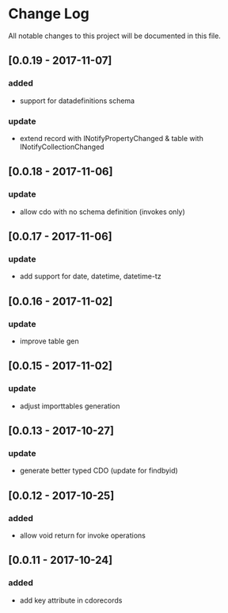 # Change Log
All notable changes to this project will be documented in this file.

## [0.0.19 - 2017-11-07]
### added
- support for datadefinitions schema
### update
- extend record with INotifyPropertyChanged & table with INotifyCollectionChanged

## [0.0.18 - 2017-11-06]
### update
- allow cdo with no schema definition (invokes only)

## [0.0.17 - 2017-11-06]
### update
- add support for date, datetime, datetime-tz

## [0.0.16 - 2017-11-02]
### update
- improve table gen

## [0.0.15 - 2017-11-02]
### update
- adjust importtables generation

## [0.0.13 - 2017-10-27]
### update
- generate better typed CDO (update for findbyid)

## [0.0.12 - 2017-10-25]
### added
- allow void return for invoke operations

## [0.0.11 - 2017-10-24]
### added
- add key attribute in cdorecords